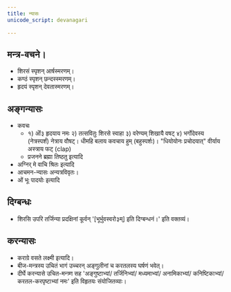 ```yaml
---  
title: न्यासः
unicode_script: devanagari  
  
---
```


## मन्त्र-वचने।

- शिरसं स्पृशन् आर्षस्मरणम्।
- कण्ठं स्पृशन् छन्दस्स्मरणम्।
- हृदयं स्पृशन् देवतास्मरणम्।

## अङ्गन्यासः

- कवचः
  - १) ऒं३ हृदयाय नमः २) तत्सवितुः शिरसे स्वाहा ३) वरेण्यम् शिखायै वषट् ४) भर्गोदेवस्य (नेत्रस्पर्शं) नेत्राय वौषट्। धीमहि बलाय कवचाय हुम् (बहुस्पर्शः)। "धियोयोनः प्रचोदयात्" वीर्याय अस्त्राय फट् (clap)
  - प्रजनने ब्रह्मा तिष्ठतु इत्यादि
- अग्निर् मे वाचि श्रितः इत्यादि
- आचमन-न्यासः अन्यत्रविवृतः।
- ओं भूः पादयोः इत्यादि

## दिग्बन्धः

- शिरसि उपरि तर्जिन्या प्रदक्षिनां कूर्वन् '[भूर्भुवस्वरो३म्] इति दिग्बन्धनं।' इति वक्तव्यं।

## करन्यासः

- कराग्रे वसते लक्ष्मी इत्यादि।
- बीज-मन्त्रस्य उचितं भागं उच्चरन् अङ्गुलीनां च करतलस्य घर्षणं भवेत्।
- दीर्घे करन्यासे उचित-मन्त्र्ण सह 'अङ्गुष्टाभ्यां/ तर्जिनिभ्यां/ मध्यमाभ्यां/ अनामिकाभ्यां/ कनिष्टिकाभ्यां/ करतल-करपृष्टाभ्यां नमः' इति विहृतयः संयोजितव्याः।
